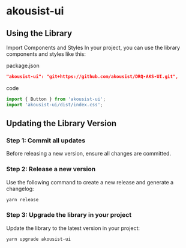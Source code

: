 # akousist-ui

## Using the Library

Import Components and Styles In your project, you can use the library components and styles like this:

package.json

```json
"akousist-ui": "git+https://github.com/akousist/DRQ-AKS-UI.git",
```

code

```js
import { Button } from 'akousist-ui';
import 'akousist-ui/dist/index.css';
```

## Updating the Library Version

### **Step 1: Commit all updates**

Before releasing a new version, ensure all changes are committed.

### **Step 2: Release a new version**

Use the following command to create a new release and generate a changelog:

```bash
yarn release
```

### **Step 3: Upgrade the library in your project**

Update the library to the latest version in your project:

```bash
yarn upgrade akousist-ui
```
